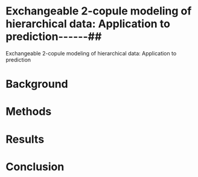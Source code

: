 
# Exchangeable 2-copule modeling of hierarchical data: Application to prediction------##

Exchangeable 2-copule modeling of hierarchical data: Application to prediction


# Background


# Methods

# Results

# Conclusion
